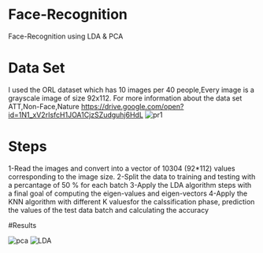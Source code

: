 # Face-Recognition
 
Face-Recognition using LDA & PCA

# Data Set
I used the ORL dataset which has 10 images per 40 people,Every image is a grayscale image of size 92x112.
For more information about the data set ATT,Non-Face,Nature
https://drive.google.com/open?id=1N1_xV2rIsfcH1JOA1CjzSZudguhj6HdL
![pr1](https://user-images.githubusercontent.com/46167070/67557730-e6cbca80-f715-11e9-8deb-76ea27ee3c2f.PNG)



# Steps

1-Read the images and convert into a vector of 10304 (92*112) values corresponding to the image size.
2-Split the data to training and testing with a percantage of 50 % for each batch
3-Apply the LDA algorithm steps with a final goal of computing the eigen-values and eigen-vectors
4-Apply the KNN algorithm with different K valuesfor the calssification phase, prediction the values of the test data batch and calculating the accuracy

#Results

![pca](https://user-images.githubusercontent.com/46167070/67558549-79b93480-f717-11e9-9756-20467f8f79e6.PNG)
![LDA](https://user-images.githubusercontent.com/46167070/67561777-bdaf3800-f71d-11e9-9811-f27d51457bcc.png)



